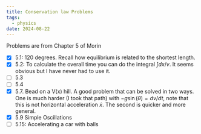 ```yaml
---
title: Conservation law Problems
tags:
  - physics
date: 2024-08-22
---
```

Problems are from Chapter 5 of Morin 
 - [x] 5.1: 120 degrees. Recall how equilibrium is related to the shortest length. 
 - [x] 5.2: To calculate the overall time you can do the integral $\int dx/v$. It seems obvious but I have never had to use it.
 - [ ] 5.3
 - [ ] 5.4
 - [x] 5.7. Bead on a V(x) hill. A good problem that can be solved in two ways. One is much harder (I took that path) with $-g\sin(\theta) = dv/dt$, note that this is not horizontal acceleration $\dot{x}$. The second is quicker and more general.
 - [x] 5.9 Simple Oscillations
 - [ ] 5.15: Accelerating a car with balls